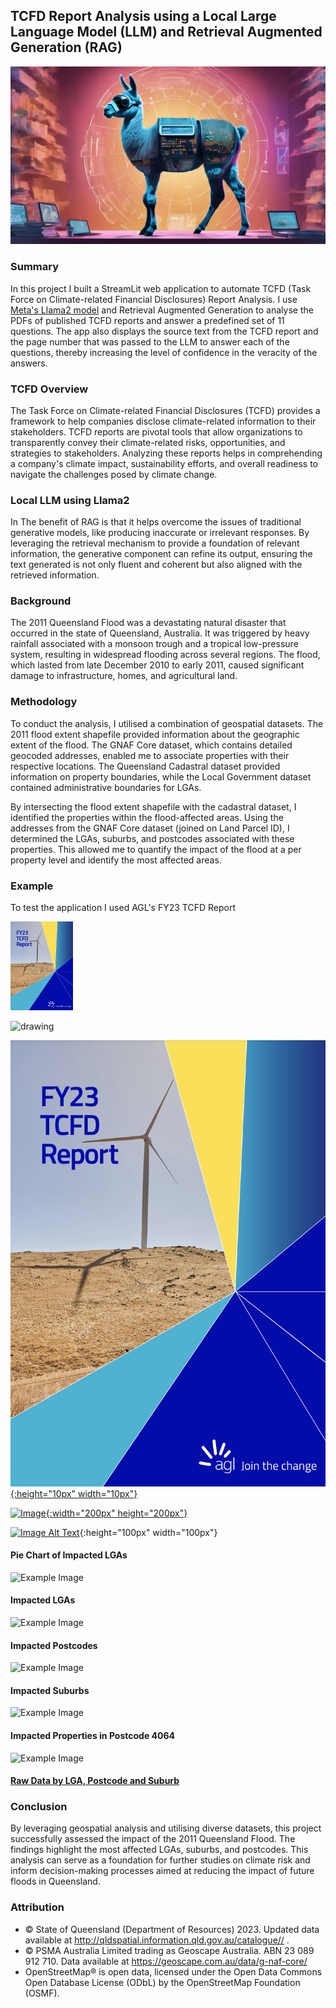 ## TCFD Report Analysis using a Local Large Language Model (LLM) and Retrieval Augmented Generation (RAG)

![Example Image](./Assets/Images/llama_smart_5.jpeg)

### Summary
In this project I built a StreamLit web application to automate TCFD (Task Force on Climate-related Financial Disclosures) Report Analysis. I use [Meta's Llama2 model](https://ai.meta.com/llama/) and Retrieval Augmented Generation to analyse the PDFs of published TCFD reports and answer a predefined set of 11 questions. The app also displays the source text from the TCFD report and the page number that was passed to the LLM to answer each of the questions, thereby increasing the level of confidence in the veracity of the answers.

### TCFD Overview
The Task Force on Climate-related Financial Disclosures (TCFD) provides a framework to help companies disclose climate-related information to their stakeholders. TCFD reports are pivotal tools that allow organizations to transparently convey their climate-related risks, opportunities, and strategies to stakeholders. Analyzing these reports helps in comprehending a company's climate impact, sustainability efforts, and overall readiness to navigate the challenges posed by climate change.

### Local LLM using Llama2
In
The benefit of RAG is that it helps overcome the issues of traditional generative models, like producing inaccurate or irrelevant responses. By leveraging the retrieval mechanism to provide a foundation of relevant information, the generative component can refine its output, ensuring the text generated is not only fluent and coherent but also aligned with the retrieved information.


### Background
The 2011 Queensland Flood was a devastating natural disaster that occurred in the state of Queensland, Australia. It was triggered by heavy rainfall associated with a monsoon trough and a tropical low-pressure system, resulting in widespread flooding across several regions. The flood, which lasted from late December 2010 to early 2011, caused significant damage to infrastructure, homes, and agricultural land.

### Methodology
To conduct the analysis, I utilised a combination of geospatial datasets. The 2011 flood extent shapefile provided information about the geographic extent of the flood. The GNAF Core dataset, which contains detailed geocoded addresses, enabled me to associate properties with their respective locations. The Queensland Cadastral dataset provided information on property boundaries, while the Local Government dataset contained administrative boundaries for LGAs.

By intersecting the flood extent shapefile with the cadastral dataset, I identified the properties within the flood-affected areas. Using the addresses from the GNAF Core dataset (joined on Land Parcel ID), I determined the LGAs, suburbs, and postcodes associated with these properties. This allowed me to quantify the impact of the flood at a per property level and identify the most affected areas.

### Example
To test the application I used AGL's FY23 TCFD Report
<a href="/link/to/site">
  <img src="" />
</a>


[<img width="100px" src="./Assets/Images/AGL_TCFD_Report.png" />](https://www.agl.com.au/content/dam/digital/agl/documents/about-agl/investors/2023/230810-agl-energy-tcfd-report-2023-5-5.pdf])

<img src="drawing.jpg" alt="drawing" width="200"/>

[![AGL's FY23 TCFD Report](./Assets/Images/AGL_TCFD_Report.png){:height="10px" width="10px"}](https://www.agl.com.au/content/dam/digital/agl/documents/about-agl/investors/2023/230810-agl-energy-tcfd-report-2023-5-5.pdf)

[![Image](https://example.com/image.jpg){:width="200px" height="200px"}](https://example.com/link-to-image)

[![Image Alt Text](image_url)](link_url){:height="100px" width="100px"}


#### Pie Chart of Impacted LGAs
![Example Image](./Assets/Images/count_by_lga_pie.png)

#### Impacted LGAs
![Example Image](./Assets/Images/count_by_lga_bar.png)

#### Impacted Postcodes
![Example Image](./Assets/Images/count_by_postcode_bar.png)

#### Impacted Suburbs
![Example Image](./Assets/Images/count_by_suburb_bar.png)

#### Impacted Properties in Postcode 4064
![Example Image](./Assets/Images/map_4064.png)


#### [Raw Data by LGA, Postcode and Suburb](./Assets/Excel/lga_postcode_suburb_counts.xlsx)

### Conclusion
By leveraging geospatial analysis and utilising diverse datasets, this project successfully assessed the impact of the 2011 Queensland Flood. The findings highlight the most affected LGAs, suburbs, and postcodes. This analysis can serve as a foundation for further studies on climate risk and inform decision-making processes aimed at reducing the impact of future floods in Queensland.


### Attribution
- © State of Queensland (Department of Resources) 2023. Updated data available at http://qldspatial.information.qld.gov.au/catalogue// .
- © PSMA Australia Limited trading as Geoscape Australia. ABN 23 089 912 710. Data available at https://geoscape.com.au/data/g-naf-core/ 
- OpenStreetMap® is open data, licensed under the Open Data Commons Open Database License (ODbL) by the OpenStreetMap Foundation (OSMF).
